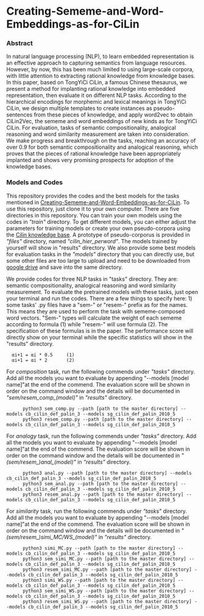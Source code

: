 # Creating-Sememe-and-Word-Embeddings-as-for-CiLin

### Abstract

In natural language processing (NLP), to learn embedded representation is an effective approach to capturing semantics from language resources. However, by now, this has been much limited to using large-scale corpora, with little attention to extracting rational knowledge from knowledge bases. In this paper, based on TongYiCi CiLin, a famous Chinese thesaurus, we present a method for implanting rational knowledge into embedded representation, then evaluate it on different NLP tasks. According to the hierarchical encodings for morphemic and lexical meanings in TongYiCi CiLin, we design multiple templates to create instances as pseudo-sentences from these pieces of knowledge, and apply word2vec to obtain CiLin2Vec, the sememe and word embeddings of new kinds as for TongYiCi CiLin. For evaluation, tasks of semantic compositionality, analogical reasoning and word similarity measurement are taken into consideration. We make progress and breakthrough on the tasks, reaching an accuracy of over 0.9 for both semantic compositionality and analogical reasoning, which proves that the pieces of rational knowledge have been appropriately implanted and shows very promising prospects for adoption of the knowledge bases.


### Models and Codes

This repository provides the codes and the best models for the tasks mentioned in [Creating-Sememe-and-Word-Embeddings-as-for-CiLin](https://github.com/ariaduan/Creating-Sememe-and-Word-Embeddings-as-for-CiLin/blob/master/Creating%20Sememe%20and%20Word%20Embeddings%20as%20for%20CiLin.pdf). To use this repository, just clone it to your own computer. There are five directories in this repository. You can train your own models using the codes in *"train"* directory. To get different models, you can either adjust the parameters for training models or create your own pseudo-corpora using the [Cilin knowledge base](http://www.ltp-cloud.com/download). A prototype of pseudo-corporus is provided in *"files"* directory, named *"cilin_hier_perword"*. The models trained by yourself will show in "results" directory. We also provide some best models for evaluation tasks in the *"models"* directory that you can directly use, but some other files are too large to upload and need to be downloaded from [google drive](hh) and save into the same directory.

We provide codes for three NLP tasks in "tasks" directory. They are: semantic compositionality, analogical reasoning and word similarity measurement. To evaluate the pretrained models with these tasks, just open your terminal and run the codes. There are a few things to specify here: 1) some tasks' .py files have a "sem-" or "resem-" prefix as for the names. This means they are used to perform the task with sememe-composed word vectors. "Sem-" types will calculate the weight of each sememe according to formula (1) while "resem-" will use formula (2). The specification of these formulas is in the paper. The performance score will directly show on your terminal while the specific statistics will show in the "results" directory.
      
      αi+1 = αi * 0.5     (1)
      αi+1 = αi * 2       (2)
      
For *composition* task, run the following commends under *"tasks"* directory. Add all the models you want to evaluate by appending "--models [model name]"at the end of the commend. The evaluation score will be shown in order on the command window and the details will be documented in *"sem/resem_comp_(model)"* in *"results"* directory.
```
      python3 sem_comp.py --path [path to the master directory] --models cb_cilin_def_palin_3 --models sg_cilin_def_palin_2010_5
      python3 resem_comp.py --path [path to the master directory] --models cb_cilin_def_palin_3 --models sg_cilin_def_palin_2010_5
```
For *analogy* task, run the following commends under *"tasks"* directory. Add all the models you want to evaluate by appending "--models [model name]"at the end of the commend. The evaluation score will be shown in order on the command window and the details will be documented in *"(sem/resem_)anal_(model)"* in *"results"* directory.
```
      python3 anal.py --path [path to the master directory] --models cb_cilin_def_palin_3 --models sg_cilin_def_palin_2010_5
      python3 sem_anal.py --path [path to the master directory] --models cb_cilin_def_palin_3 --models sg_cilin_def_palin_2010_5
      python3 resem_anal.py --path [path to the master directory] --models cb_cilin_def_palin_3 --models sg_cilin_def_palin_2010_5
```
For *similarity* task, run the following commends under *"tasks"* directory. Add all the models you want to evaluate by appending "--models [model name]"at the end of the commend. The evaluation score will be shown in order on the command window and the details will be documented in *"(sem/resem_)simi_MC/WS_(model)"* in *"results"* directory.
```
      python3 simi_MC.py --path [path to the master directory] --models cb_cilin_def_palin_3 --models sg_cilin_def_palin_2010_5
      python3 sem_simi_MC.py --path [path to the master directory] --models cb_cilin_def_palin_3 --models sg_cilin_def_palin_2010_5
      python3 resem_simi_MC.py --path [path to the master directory] --models cb_cilin_def_palin_3 --models sg_cilin_def_palin_2010_5
      python3 simi_WS.py --path [path to the master directory] --models cb_cilin_def_palin_3 --models sg_cilin_def_palin_2010_5
      python3 sem_simi_WS.py --path [path to the master directory] --models cb_cilin_def_palin_3 --models sg_cilin_def_palin_2010_5
      python3 resem_simi_WS.py --path [path to the master directory] --models cb_cilin_def_palin_3 --models sg_cilin_def_palin_2010_5
```
